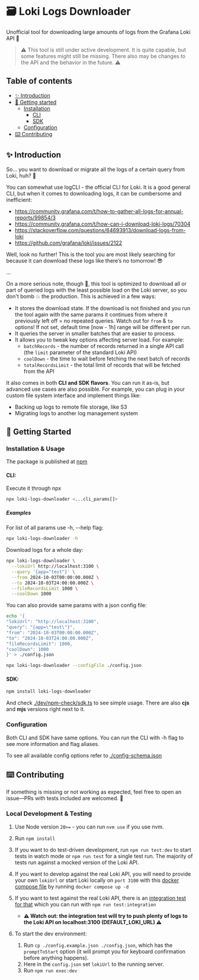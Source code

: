 # 🗃️ Loki Logs Downloader

Unofficial tool for downloading large amounts of logs from the Grafana Loki API 📖

> ⚠️ This tool is still under active development. It is quite capable, but some features might still be missing. There also may be changes to the API and the behavior in the future. ⚠️

## Table of contents

- [✨ Introduction](#-introduction)
- [🏃 Getting started](#-getting-started)
  - [Installation](#installation)
    - [CLI](#cli)
    - [SDK](#sdk)
  - [Configuration](#configuration)
- [⌨️ Contributing](#️-contributing)

## ✨ Introduction

So... you want to download or migrate all the logs of a certain query from Loki, huh? 🙈

You can somewhat use logCLI - the official CLI for Loki. It is a good general CLI, but when it comes to downloading logs, it can be cumbersome and inefficient:

- https://community.grafana.com/t/how-to-gather-all-logs-for-annual-reports/99854/3
- https://community.grafana.com/t/how-can-i-download-loki-logs/70304
- https://stackoverflow.com/questions/64693913/download-logs-from-loki
- https://github.com/grafana/loki/issues/2122

Well, look no further! This is the tool you are most likely searching for because it can download these logs like there’s no tomorrow! 😎

...
<br>

On a more serious note, though 🗿, this tool is optimized to download all or part of queried logs with the least possible load on the Loki server, so you don't bomb 💥 the production. This is achieved in a few ways:

- It stores the download state. If the download is not finished and you run the tool again with the same params it continues from where it previously left off = no repeated queries. Watch out for `from` & `to` options! If not set, default time [now - 1h] range will be different per run.
- It queries the server in smaller batches that are easier to process.
- It allows you to tweak key options affecting server load. For example:
  - `batchRecords` - the number of records returned in a single API call (the `limit` parameter of the standard Loki API)
  - `coolDown` - the time to wait before fetching the next batch of records
  - `totalRecordsLimit` - the total limit of records that will be fetched from the API

It also comes in both **CLI and SDK flavors**. You can run it as-is, but advanced use cases are also possible. For example, you can plug in your custom file system interface and implement things like:

- Backing up logs to remote file storage, like S3
- Migrating logs to another log management system

## 🏃 Getting Started

### Installation & Usage

The package is published at [npm](https://www.npmjs.com/package/loki-logs-downloader)

#### CLI:

Execute it through npx

```bash
npx loki-logs-downloader <...cli_params[]>
```

##### Examples

For list of all params use -h, --help flag:

```bash
npx loki-logs-downloader -h
```

Download logs for a whole day:

```bash
npx loki-logs-downloader \
  --lokiUrl http://localhost:3100 \
  --query '{app="test"}' \
  --from 2024-10-03T00:00:00.000Z \
  --to 2024-10-03T24:00:00.000Z \
  --fileRecordsLimit 1000 \
  --coolDown 1000
```

You can also provide same params with a json config file:

```bash
echo '{
"lokiUrl": "http://localhost:3100",
"query": "{app=\"test\"}",
"from": "2024-10-03T00:00:00.000Z",
"to": "2024-10-03T24:00:00.000Z",
"fileRecordsLimit": 1000,
"coolDown": 1000
}' > ./config.json

npx loki-logs-downloader --configFile ./config.json
```

#### SDK:

```bash
npm install loki-logs-downloader
```

And check [./dev/npm-check/sdk.ts](./dev/npm-check/sdk.ts) to see simple usage. There are also **cjs** and **mjs** versions right next to it.

### Configuration

Both CLI and SDK have same options. You can run the CLI with -h flag to see more information and flag aliases.

To see all available config options refer to [./config-schema.json](./config-schema.json)

## ⌨️ Contributing

If something is missing or not working as expected, feel free to open an issue—PRs with tests included are welcomed. 🫶

### Local Development & Testing

1. Use Node version `20>=` - you can run `nvm use` if you use nvm.
2. Run `npm install`
3. If you want to do test-driven development, run `npm run test:dev` to start tests in watch mode or `npm run test` for a single test run. The majority of tests run against a mocked version of the Loki API.
4. If you want to develop against the real Loki API, you will need to provide your own `lokiUrl` or start Loki locally on `port 3100` with this [docker compose file](./docker-compose.yaml) by running `docker compose up -d`
5. If you want to test against the real Loki API, there is an [integration test for that](./src/integration.spec.ts) which you can run with `npm run test:integration`
   - **⚠️ Watch out: the integration test will try to push plenty of logs to the Loki API on localhost:3100 (DEFAULT_LOKI_URL) ⚠️**
6. To start the dev environment:

   1. Run `cp ./config.example.json ./config.json`, which has the `promptToStart` option (it will prompt you for keyboard confirmation before anything happens).
   2. Here in the `config.json` set `lokiUrl` to the running server.
   3. Run `npm run exec:dev`
